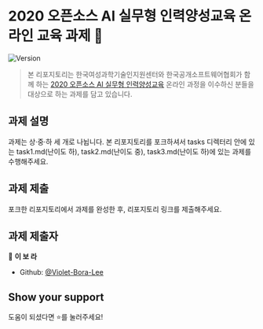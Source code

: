 # 2020 오픈소스 AI 실무형 인력양성교육 온라인 교육 과제 👋

![Version](https://img.shields.io/badge/version-0.1.0-blue.svg?cacheSeconds=2592000)

> 본 리포지토리는 한국여성과학기술인지원센터와 한국공개소프트웨어협회가 함께 하는 [2020 오픈소스 AI 실무형 인력양성교육](https://www.wiset.or.kr/contents/information_view.jsp?sc_page=1&pk_seq=31643&sc_type=1&sc_tab=1&page=1) 온라인 과정을 이수하신 분들을 대상으로 하는 과제를 담고 있습니다.


## 과제 설명
과제는 상·중·하 세 개로 나뉩니다. 본 리포지토리를 포크하셔서 tasks 디렉터리 안에 있는 task1.md(난이도 하), task2.md(난이도 중), task3.md(난이도 하)에 있는 과제를 수행해주세요.

## 과제 제출
포크한 리포지토리에서 과제를 완성한 후, 리포지토리 링크를 제출해주세요.

## 과제 제출자

👤 **이 보 라**

* Github: [@Violet-Bora-Lee](https://github.com/Violet-Bora-Lee)

## Show your support

도움이 되셨다면 ⭐️를 눌러주세요!
